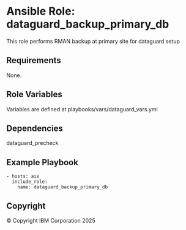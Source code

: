 # Ansible Role: dataguard_backup_primary_db 
 This role performs RMAN backup at primary site for dataguard setup
## Requirements
None.

## Role Variables
Variables are defined at playbooks/vars/dataguard_vars.yml  
## Dependencies
dataguard_precheck

## Example Playbook

    - hosts: aix
      include_role:
        name: dataguard_backup_primary_db

## Copyright
© Copyright IBM Corporation 2025
